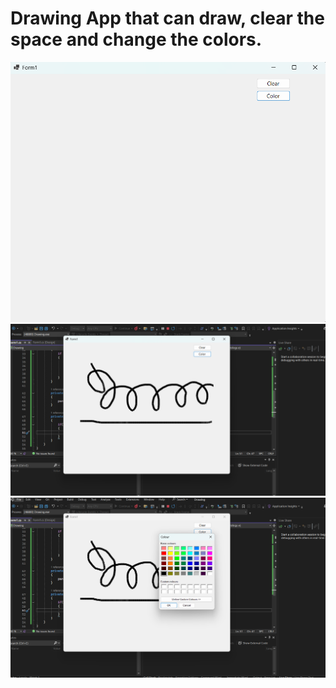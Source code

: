 # Drawing App that can draw, clear the space and change the colors.
![alt image](https://github.com/romannomad/Drawing/blob/master/1.png)
![alt image](https://github.com/romannomad/Drawing/blob/master/2.png)
![alt image](https://github.com/romannomad/Drawing/blob/master/3.png)
